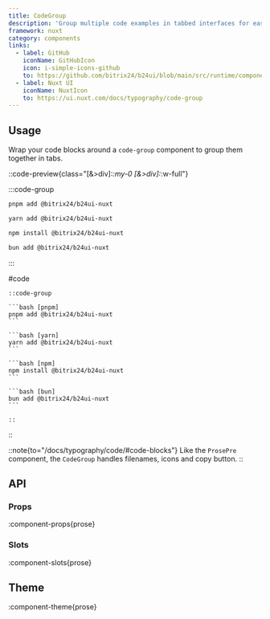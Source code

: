 ```yaml
---
title: CodeGroup
description: 'Group multiple code examples in tabbed interfaces for easy comparison.'
framework: nuxt
category: components
links:
  - label: GitHub
    iconName: GitHubIcon
    icon: i-simple-icons-github
    to: https://github.com/bitrix24/b24ui/blob/main/src/runtime/components/prose/CodeGroup.vue
  - label: Nuxt UI
    iconName: NuxtIcon
    to: https://ui.nuxt.com/docs/typography/code-group
---
```


## Usage

Wrap your code blocks around a `code-group` component to group them together in tabs.

::code-preview{class="[&>div]:*:my-0 [&>div]:*:w-full"}

:::code-group

```bash [pnpm]
pnpm add @bitrix24/b24ui-nuxt
```

```bash [yarn]
yarn add @bitrix24/b24ui-nuxt
```

```bash [npm]
npm install @bitrix24/b24ui-nuxt
```

```bash [bun]
bun add @bitrix24/b24ui-nuxt
```

:::

#code

````mdc
::code-group

```bash [pnpm]
pnpm add @bitrix24/b24ui-nuxt
```

```bash [yarn]
yarn add @bitrix24/b24ui-nuxt
```

```bash [npm]
npm install @bitrix24/b24ui-nuxt
```

```bash [bun]
bun add @bitrix24/b24ui-nuxt
```

::
````

::

::note{to="/docs/typography/code/#code-blocks"}
Like the `ProsePre` component, the `CodeGroup` handles filenames, icons and copy button.
::

## API

### Props

:component-props{prose}

### Slots

:component-slots{prose}

## Theme

:component-theme{prose}
